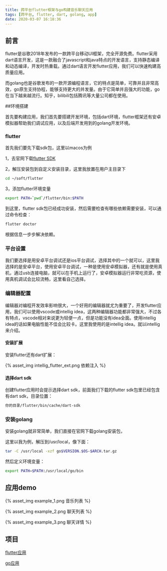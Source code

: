 ```yaml
---
title: 跨平台flutter框架与go构建音乐聊天应用
tags: [跨平台, flutter, dart, golang, app]
date: 2020-03-07 16:18:36
---
```


## 前言

flutter是谷歌2018年发布的一款跨平台移动UI框架，完全开源免费。flutter采用dart语言开发，这是一款融合了javascript和java特点的开发语言，支持静态编译和动态编译，开发时热重载。通过dart语言开发flutter应用，我们可以快速构建高质量应用。

而golang也是谷歌发布的一款开源编程语言，它的特点是简单，可靠并且非常高效，go原生支持协程，能够支持更大的并发量。由于它简单并且强大的功能，go在当下越来越流行。知乎，bilibili包括腾讯等大量公司都在使用。

##环境搭建

首先要构建应用，我们首先要搭建开发环境，包括dart环境，flutter框架还有安卓模拟器帮助我们调试应用，以及后端开发用到的golang开发环境。

### flutter

首先我们要先下载sdk包，这里以macos为例

1，去官网下载[flutter SDK](https://flutter.dev/docs/development/tools/sdk/releases?tab=macos#macos "flutter sdk下载链接")

2，解压安装包到自定义安装目录，这里我放置在用户主目录下

```bash
cd ~/soft/flutter
```

3，添加flutter环境变量

```bash
export PATH=`pwd`/flutter/bin:$PATH
```

到这里，flutter sdk包已经成功安装，然后需要检查有哪些依赖需要安装，可以通过命令检查：

```bash
flutter doctor
```

根据信息一步步解决依赖。

### 平台设置

我们要选择是用安卓平台调试还是ios平台调试，选择其中的一个就可以，这里我选择的是安卓平台，使用安卓平台调试，一种是使用安卓模拟器，还有就是使用真机，通过usb连接电脑，就可以在手机上运行了，安卓模拟器运行非常吃资源，使用真机调试会比较流畅，这里看自己选择。

### 编辑器配置

编辑器对编程开发效率影响很大，一个好用的编辑器就尤为重要了，开发flutter应用，我们可以使用vscode或intellig idea，这两种编辑器功能都非常强大，不过各有特点，vscode相对来说更为轻便一点，但是功能没有idea全面。使用intellig idea的话如果电脑性能不佳会比较卡。这里我使用的是intellig idea。就以intellig来介绍。

#### 安装扩展

安装flutter还有dart扩展：

{% asset_img intellig_flutter_ext.png 依赖注入 %}

#### 选择dart sdk

创建flutter应用时会提示选择dart sdk，前面我们下载的flutter sdk包里已经包含有dart sdk，目录位置：

```bash
你的目录/flutter/bin/cache/dart-sdk
```

### 安装golang

安装golang就非常简单，我们直接在官网下载golang安装包，

这里以我为例，解压到/usr/local，像下面：

```bash
tar -C /usr/local -xzf go$VERSION.$OS-$ARCH.tar.gz
```

然后定义环境变量：

```bash
export PATH=$PATH:/usr/local/go/bin
```

## 应用demo

{% asset_img example_1.png 音乐列表 %}

{% asset_img example_2.png 聊天列表 %}

{% asset_img example_3.png 聊天详情 %}


## 项目

[flutter应用](https://github.com/baifei2014/music-app "音乐聊天app")

[go应用](https://github.com/baifei2014/music-internal "音乐聊天后端")






